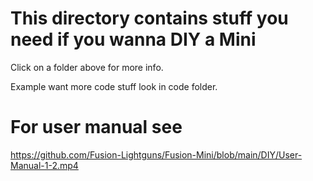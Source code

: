 # This directory contains stuff you need if you wanna DIY a Mini

Click on a folder above for more info. 

Example want more code stuff look in code folder.


# For user manual see 

https://github.com/Fusion-Lightguns/Fusion-Mini/blob/main/DIY/User-Manual-1-2.mp4
